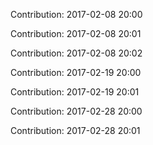 Contribution: 2017-02-08 20:00

Contribution: 2017-02-08 20:01

Contribution: 2017-02-08 20:02

Contribution: 2017-02-19 20:00

Contribution: 2017-02-19 20:01

Contribution: 2017-02-28 20:00

Contribution: 2017-02-28 20:01

